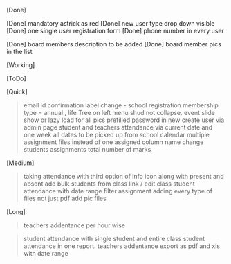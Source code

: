 [Done]

[Done] mandatory astrick as red
[Done] new user type drop down visible
[Done] one single user registration form
[Done] phone number in every user

[Done] board members description to be added
[Done] board member pics in the list

[Working]

[ToDo]

[Quick]

> email id confirmation
> label change - school registration
> membership type = annual , life 
> Tree on left menu shud not collapse.
> event slide show or lazy load for all pics
> prefilled password in new create user via admin page
> student and teachers attendance via current date and one week all dates to be picked up from school calendar
> multiple assignment files instead of one
> assigned column name change
> students assignments total number of marks

[Medium]

> taking attendance with third option of info icon along with present and absent
> add bulk students from class link / edit class
> student attendance with date range filter
> assignment adding every type of files not just pdf add pic files

[Long]

> teachers addentance per hour wise

> student attendance with single student and entire class student attendance in one report.
> teachers addentance export as pdf and xls  with date range